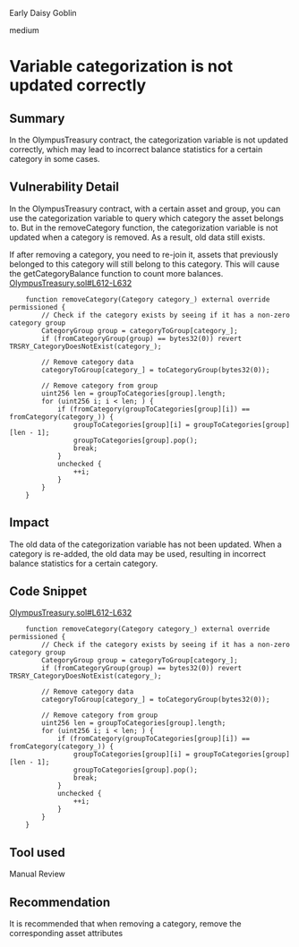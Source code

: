 Early Daisy Goblin

medium

# Variable categorization is not updated correctly

## Summary
In the OlympusTreasury contract, the categorization variable is not updated correctly, which may lead to incorrect balance statistics for a certain category in some cases.

## Vulnerability Detail
In the OlympusTreasury contract, with a certain asset and group, you can use the categorization variable to query which category the asset belongs to. But in the removeCategory function, the categorization variable is not updated when a category is removed. As a result, old data still exists.

If after removing a category, you need to re-join it, assets that previously belonged to this category will still belong to this category. This will cause the getCategoryBalance function to count more balances.
[OlympusTreasury.sol#L612-L632](https://github.com/sherlock-audit/2023-11-olympus/blob/9c8df76dc9820b4c6605d2e1e6d87dcfa9e50070/bophades/src/modules/TRSRY/OlympusTreasury.sol#L612-L632)
```solidity
    function removeCategory(Category category_) external override permissioned {
        // Check if the category exists by seeing if it has a non-zero category group
        CategoryGroup group = categoryToGroup[category_];
        if (fromCategoryGroup(group) == bytes32(0)) revert TRSRY_CategoryDoesNotExist(category_);

        // Remove category data
        categoryToGroup[category_] = toCategoryGroup(bytes32(0));

        // Remove category from group
        uint256 len = groupToCategories[group].length;
        for (uint256 i; i < len; ) {
            if (fromCategory(groupToCategories[group][i]) == fromCategory(category_)) {
                groupToCategories[group][i] = groupToCategories[group][len - 1];
                groupToCategories[group].pop();
                break;
            }
            unchecked {
                ++i;
            }
        }
    }
```

## Impact
The old data of the categorization variable has not been updated. When a category is re-added, the old data may be used, resulting in incorrect balance statistics for a certain category.

## Code Snippet
[OlympusTreasury.sol#L612-L632](https://github.com/sherlock-audit/2023-11-olympus/blob/9c8df76dc9820b4c6605d2e1e6d87dcfa9e50070/bophades/src/modules/TRSRY/OlympusTreasury.sol#L612-L632)
```solidity
    function removeCategory(Category category_) external override permissioned {
        // Check if the category exists by seeing if it has a non-zero category group
        CategoryGroup group = categoryToGroup[category_];
        if (fromCategoryGroup(group) == bytes32(0)) revert TRSRY_CategoryDoesNotExist(category_);

        // Remove category data
        categoryToGroup[category_] = toCategoryGroup(bytes32(0));

        // Remove category from group
        uint256 len = groupToCategories[group].length;
        for (uint256 i; i < len; ) {
            if (fromCategory(groupToCategories[group][i]) == fromCategory(category_)) {
                groupToCategories[group][i] = groupToCategories[group][len - 1];
                groupToCategories[group].pop();
                break;
            }
            unchecked {
                ++i;
            }
        }
    }
```


## Tool used

Manual Review

## Recommendation
It is recommended that when removing a category, remove the corresponding asset attributes
